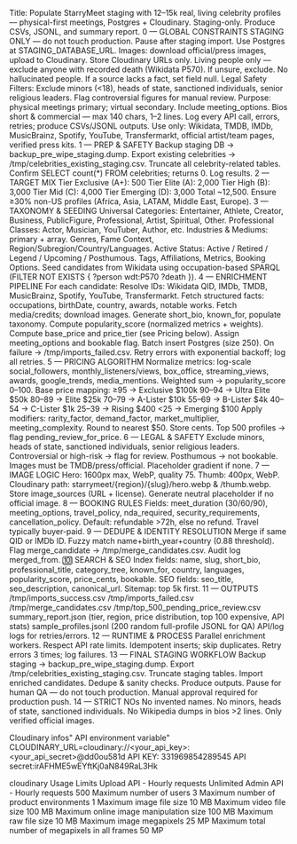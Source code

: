 
Title: Populate StarryMeet staging with 12–15k real, living celebrity profiles — physical-first meetings, Postgres + Cloudinary. Staging-only. Produce CSVs, JSONL, and summary report.
0 — GLOBAL CONSTRAINTS
STAGING ONLY — do not touch production. Pause after staging import.
Use Postgres at STAGING_DATABASE_URL.
Images: download official/press images, upload to Cloudinary. Store Cloudinary URLs only.
Living people only — exclude anyone with recorded death (Wikidata P570). If unsure, exclude.
No hallucinated people. If a source lacks a fact, set field null.
Legal Safety Filters: 
Exclude minors (<18), heads of state, sanctioned individuals, senior religious leaders.
Flag controversial figures for manual review.
Purpose: physical meetings primary; virtual secondary. Include meeting_options.
Bios short & commercial — max 140 chars, 1–2 lines.
Log every API call, errors, retries; produce CSVs/JSONL outputs.
Use only: Wikidata, TMDB, IMDb, MusicBrainz, Spotify, YouTube, Transfermarkt, official artist/team pages, verified press kits.
1 — PREP & SAFETY
Backup staging DB → backup_pre_wipe_staging.dump.
Export existing celebrities → /tmp/celebrities_existing_staging.csv.
Truncate all celebrity-related tables. Confirm SELECT count(*) FROM celebrities; returns 0. Log results.
2 — TARGET MIX
Tier Exclusive (A+): 500
Tier Elite (A): 2,000
Tier High (B): 3,000
Tier Mid (C): 4,000
Tier Emerging (D): 3,000
Total ~12,500.
Ensure ≥30% non-US profiles (Africa, Asia, LATAM, Middle East, Europe).
3 — TAXONOMY & SEEDING
Universal Categories: Entertainer, Athlete, Creator, Business, PublicFigure, Professional, Artist, Spiritual, Other.
Professional Classes: Actor, Musician, YouTuber, Author, etc.
Industries & Mediums: primary + array.
Genres, Fame Context, Region/Subregion/Country/Languages.
Active Status: Active / Retired / Legend / Upcoming / Posthumous.
Tags, Affiliations, Metrics, Booking Options.
Seed candidates from Wikidata using occupation-based SPARQL (FILTER NOT EXISTS { ?person wdt:P570 ?death }).
4 — ENRICHMENT PIPELINE
For each candidate:
Resolve IDs: Wikidata QID, IMDb, TMDB, MusicBrainz, Spotify, YouTube, Transfermarkt.
Fetch structured facts: occupations, birthDate, country, awards, notable works.
Fetch media/credits; download images.
Generate short_bio, known_for, populate taxonomy.
Compute popularity_score (normalized metrics + weights).
Compute base_price and price_tier (see Pricing below).
Assign meeting_options and bookable flag.
Batch insert Postgres (size 250). On failure → /tmp/imports_failed.csv.
Retry errors with exponential backoff; log all retries.
5 — PRICING ALGORITHM
Normalize metrics: log-scale social_followers, monthly_listeners/views, box_office, streaming_views, awards, google_trends, media_mentions.
Weighted sum → popularity_score 0–100.
Base price mapping: 
≥95 → Exclusive $100k
90–94 → Ultra Elite $50k
80–89 → Elite $25k
70–79 → A-Lister $10k
55–69 → B-Lister $4k
40–54 → C-Lister $1k
25–39 → Rising $400
<25 → Emerging $100
Apply modifiers: rarity_factor, demand_factor, market_multiplier, meeting_complexity.
Round to nearest $50. Store cents.
Top 500 profiles → flag pending_review_for_price.
6 — LEGAL & SAFETY
Exclude minors, heads of state, sanctioned individuals, senior religious leaders.
Controversial or high-risk → flag for review.
Posthumous → not bookable.
Images must be TMDB/press/official. Placeholder gradient if none.
7 — IMAGE LOGIC
Hero: 1600px max, WebP, quality 75.
Thumb: 400px, WebP.
Cloudinary path: starrymeet/{region}/{slug}/hero.webp & /thumb.webp.
Store image_sources (URL + license).
Generate neutral placeholder if no official image.
8 — BOOKING RULES
Fields: meet_duration (30/60/90), meeting_options, travel_policy, nda_required, security_requirements, cancellation_policy.
Default: refundable >72h, else no refund. Travel typically buyer-paid.
9 — DEDUPE & IDENTITY RESOLUTION
Merge if same QID or IMDb ID.
Fuzzy match name+birth_year+country (0.88 threshold).
Flag merge_candidate → /tmp/merge_candidates.csv.
Audit log merged_from.
🔟 SEARCH & SEO
Index fields: name, slug, short_bio, professional_title, category_tree, known_for, country, languages, popularity_score, price_cents, bookable.
SEO fields: seo_title, seo_description, canonical_url.
Sitemap: top 5k first.
11 — OUTPUTS
/tmp/imports_success.csv
/tmp/imports_failed.csv
/tmp/merge_candidates.csv
/tmp/top_500_pending_price_review.csv
summary_report.json (tier, region, price distribution, top 100 expensive, API stats)
sample_profiles.jsonl (200 random full-profile JSONL for QA)
API/log logs for retries/errors.
12 — RUNTIME & PROCESS
Parallel enrichment workers. Respect API rate limits.
Idempotent inserts; skip duplicates.
Retry errors 3 times; log failures.
13 — FINAL STAGING WORKFLOW
Backup staging → backup_pre_wipe_staging.dump.
Export /tmp/celebrities_existing_staging.csv.
Truncate staging tables.
Import enriched candidates.
Dedupe & sanity checks.
Produce outputs.
Pause for human QA — do not touch production.
Manual approval required for production push.
14 — STRICT NOs
No invented names.
No minors, heads of state, sanctioned individuals.
No Wikipedia dumps in bios >2 lines.
Only verified official images.

Cloudinary infos"
API environment variable" CLOUDINARY_URL=cloudinary://<your_api_key>:<your_api_secret>@dd0ou581d
API KEY: 331969854289545
API secret:irAFHME5wEYftKj0aN849RaL3Hk

cloudinary Usage Limits
Upload API - Hourly requests
Unlimited
Admin API - Hourly requests
500
Maximum number of users
3
Maximum number of product environments
1
Maximum image file size
10 MB
Maximum video file size
100 MB
Maximum online image manipulation size
100 MB
Maximum raw file size
10 MB
Maximum image megapixels
25 MP
Maximum total number of megapixels in all frames
50 MP